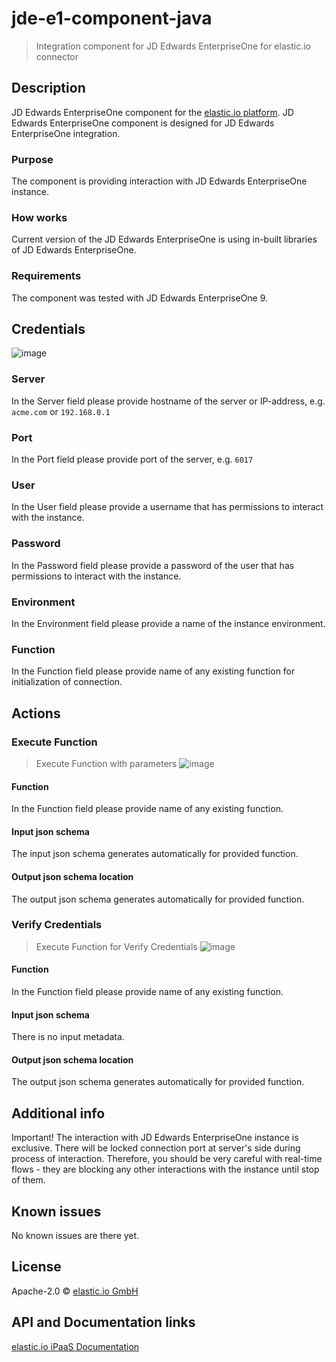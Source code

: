 # jde-e1-component-java

> Integration component for JD Edwards EnterpriseOne for elastic.io connector

## Description
JD Edwards EnterpriseOne component for the [elastic.io platform](http://www.elastic.io;).
JD Edwards EnterpriseOne component is designed for JD Edwards EnterpriseOne integration.
### Purpose
The component is providing interaction with JD Edwards EnterpriseOne instance.
### How works
Current version of the JD Edwards EnterpriseOne is using in-built libraries of JD Edwards EnterpriseOne.
### Requirements
The component was tested with JD Edwards EnterpriseOne 9.
## Credentials
![image](https://user-images.githubusercontent.com/40201204/47240036-bf9a3900-d3ef-11e8-866a-c15f59512c5c.png)
### Server
In the Server field please provide hostname of the server or IP-address, e.g. `acme.com` or `192.168.0.1`
### Port
In the Port field please provide port of the server, e.g. `6017`
### User
In the User field please provide a username that has permissions to interact with the instance.
### Password
In the Password field please provide a password of the user that has permissions to interact with the instance.
### Environment
In the Environment field please provide a name of the instance environment.
### Function
In the Function field please provide name of any existing function for initialization of connection.
## Actions
### Execute Function
> Execute Function with parameters
![image](https://user-images.githubusercontent.com/40201204/47239527-3f270880-d3ee-11e8-9445-07c13ce58b20.png)
#### Function
In the Function field please provide name of any existing function.
#### Input json schema
The input json schema generates automatically for provided function.
#### Output json schema location
The output json schema generates automatically for provided function.
### Verify Credentials
> Execute Function for Verify Credentials
![image](https://user-images.githubusercontent.com/40201204/47239527-3f270880-d3ee-11e8-9445-07c13ce58b20.png)
#### Function
In the Function field please provide name of any existing function.
#### Input json schema
There is no input metadata.
#### Output json schema location
The output json schema generates automatically for provided function.
## Additional info
Important! The interaction with JD Edwards EnterpriseOne instance is exclusive. There will be locked connection port at server's side during process of interaction. Therefore, you should be very careful with real-time flows - they are blocking any other interactions with the instance until stop of them. 

## Known issues
No known issues are there yet.

## License
Apache-2.0 © [elastic.io GmbH](https://www.elastic.io "elastic.io GmbH")

## <System> API and Documentation links
[elastic.io iPaaS Documentation](https://support.elastic.io/support/home "elastic.io iPaaS Documentation")